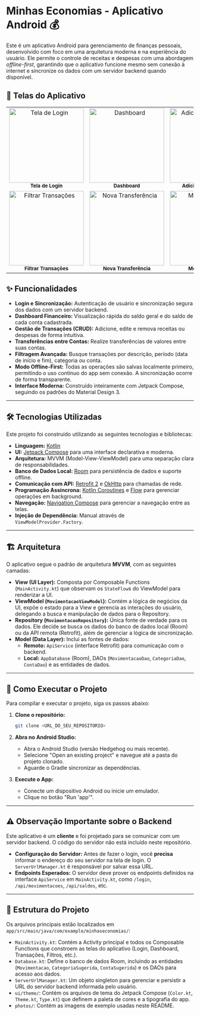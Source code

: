 # Minhas Economias - Aplicativo Android 💰

Este é um aplicativo Android para gerenciamento de finanças pessoais, desenvolvido com foco em uma arquitetura moderna e na experiência do usuário. Ele permite o controle de receitas e despesas com uma abordagem *offline-first*, garantindo que o aplicativo funcione mesmo sem conexão à internet e sincronize os dados com um servidor backend quando disponível.

## 📸 Telas do Aplicativo

<table>
  <tr>
    <td align="center">
      <img src="minhas_economias_app-6.png" alt="Tela de Login" width="200"/>
      <br />
      <sub><b>Tela de Login</b></sub>
    </td>
    <td align="center">
      <img src="minhas_economias_app-4.png" alt="Dashboard" width="200"/>
      <br />
      <sub><b>Dashboard</b></sub>
    </td>
    <td align="center">
      <img src="minhas_economias_app-3.png" alt="Adicionar Transação" width="200"/>
      <br />
      <sub><b>Adicionar Transação</b></sub>
    </td>
  </tr>
  <tr>
    <td align="center">
      <img src="minhas_economias_app-1.png" alt="Filtrar Transações" width="200"/>
      <br />
      <sub><b>Filtrar Transações</b></sub>
    </td>
    <td align="center">
      <img src="minhas_economias_app-2.png" alt="Nova Transferência" width="200"/>
      <br />
      <sub><b>Nova Transferência</b></sub>
    </td>
    <td align="center">
      <img src="minhas_economias_app-5.png" alt="Menu de Ações" width="200"/>
      <br />
      <sub><b>Menu de Ações</b></sub>
    </td>
  </tr>
</table>

## ✨ Funcionalidades

  * **Login e Sincronização:** Autenticação de usuário e sincronização segura dos dados com um servidor backend.
  * **Dashboard Financeiro:** Visualização rápida do saldo geral e do saldo de cada conta cadastrada.
  * **Gestão de Transações (CRUD):** Adicione, edite e remova receitas ou despesas de forma intuitiva.
  * **Transferências entre Contas:** Realize transferências de valores entre suas contas.
  * **Filtragem Avançada:** Busque transações por descrição, período (data de início e fim), categoria ou conta.
  * **Modo Offline-First:** Todas as operações são salvas localmente primeiro, permitindo o uso contínuo do app sem conexão. A sincronização ocorre de forma transparente.
  * **Interface Moderna:** Construído inteiramente com Jetpack Compose, seguindo os padrões do Material Design 3.

-----

## 🛠️ Tecnologias Utilizadas

Este projeto foi construído utilizando as seguintes tecnologias e bibliotecas:

  * **Linguagem:** [Kotlin](https://kotlinlang.org/)
  * **UI:** [Jetpack Compose](https://developer.android.com/jetpack/compose) para uma interface declarativa e moderna.
  * **Arquitetura:** MVVM (Model-View-ViewModel) para uma separação clara de responsabilidades.
  * **Banco de Dados Local:** [Room](https://developer.android.com/training/data-storage/room) para persistência de dados e suporte offline.
  * **Comunicação com API:** [Retrofit 2](https://square.github.io/retrofit/) e [OkHttp](https://square.github.io/okhttp/) para chamadas de rede.
  * **Programação Assíncrona:** [Kotlin Coroutines](https://kotlinlang.org/docs/coroutines-overview.html) e [Flow](https://kotlinlang.org/docs/flow.html) para gerenciar operações em background.
  * **Navegação:** [Navigation Compose](https://developer.android.com/jetpack/compose/navigation) para gerenciar a navegação entre as telas.
  * **Injeção de Dependência:** Manual através de `ViewModelProvider.Factory`.

-----

## 🏗️ Arquitetura

O aplicativo segue o padrão de arquitetura **MVVM**, com as seguintes camadas:

  * **View (UI Layer):** Composta por Composable Functions (`MainActivity.kt`) que observam os `StateFlow`s do ViewModel para renderizar a UI.
  * **ViewModel (`MovimentacaoViewModel`):** Contém a lógica de negócios da UI, expõe o estado para a View e gerencia as interações do usuário, delegando a busca e manipulação de dados para o Repository.
  * **Repository (`MovimentacaoRepository`):** Única fonte de verdade para os dados. Ele decide se busca os dados do banco de dados local (Room) ou da API remota (Retrofit), além de gerenciar a lógica de sincronização.
  * **Model (Data Layer):** Inclui as fontes de dados:
      * **Remoto:** `ApiService` (interface Retrofit) para comunicação com o backend.
      * **Local:** `AppDatabase` (Room), DAOs (`MovimentacaoDao`, `CategoriaDao`, `ContaDao`) e as entidades de dados.

-----

## 🚀 Como Executar o Projeto

Para compilar e executar o projeto, siga os passos abaixo:

1.  **Clone o repositório:**

    ```bash
    git clone <URL_DO_SEU_REPOSITORIO>
    ```

2.  **Abra no Android Studio:**

      * Abra o Android Studio (versão Hedgehog ou mais recente).
      * Selecione "Open an existing project" e navegue até a pasta do projeto clonado.
      * Aguarde o Gradle sincronizar as dependências.

3.  **Execute o App:**

      * Conecte um dispositivo Android ou inicie um emulador.
      * Clique no botão "Run 'app'".

-----

## ⚠️ Observação Importante sobre o Backend

Este aplicativo é um **cliente** e foi projetado para se comunicar com um servidor backend. O código do servidor não está incluído neste repositório.

  * **Configuração do Servidor:** Antes de fazer o login, você **precisa** informar o endereço do seu servidor na tela de login. O `ServerUrlManager.kt` é responsável por salvar essa URL.
  * **Endpoints Esperados:** O servidor deve prover os endpoints definidos na interface `ApiService` em `MainActivity.kt`, como `/login`, `/api/movimentacoes`, `/api/saldos`, etc.

-----

## 📁 Estrutura do Projeto

Os arquivos principais estão localizados em `app/src/main/java/com/example/minhaseconomias/`:

  * `MainActivity.kt`: Contém a Activity principal e todos os Composable Functions que constroem as telas do aplicativo (Login, Dashboard, Transações, Filtros, etc.).
  * `Database.kt`: Define o banco de dados Room, incluindo as entidades (`Movimentacao`, `CategoriaSugerida`, `ContaSugerida`) e os DAOs para acesso aos dados.
  * `ServerUrlManager.kt`: Um objeto singleton para gerenciar e persistir a URL do servidor backend informada pelo usuário.
  * `ui/theme/`: Contém os arquivos de tema do Jetpack Compose (`Color.kt`, `Theme.kt`, `Type.kt`) que definem a paleta de cores e a tipografia do app.
  * `photos/`: Contém as imagens de exemplo usadas neste README.